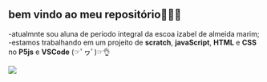 ## bem vindo ao meu repositório👋✨🎁

-atualmnte sou aluna de periodo integral da escoa izabel de almeida marim;
-estamos trabalhando em um projeito de **scratch**, **javaScript**, **HTML** e **CSS** no **P5js** e **VSCode** (☞ﾟヮﾟ)☞👌

![](https://tenor.com/9KmT.gif)
